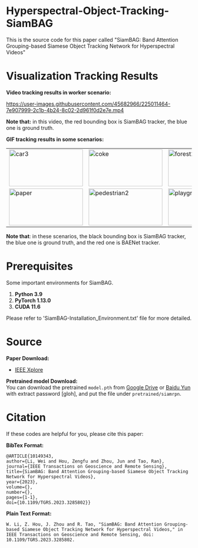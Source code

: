 # Hyperspectral-Object-Tracking-SiamBAG

This is the source code for this paper called "SiamBAG: Band Attention Grouping-based Siamese Object Tracking Network for Hyperspectral Videos"


# Visualization Tracking Results

**Video tracking results in worker scenario:**

https://user-images.githubusercontent.com/45682966/225011464-7e907999-2c1b-4b24-8c02-2d961f0d2e7e.mp4

**Note that:** in this video, the red bounding box is SiamBAG tracker, the blue one is ground truth.


**GIF tracking results in some scenarios:**
<table><tr>
  <td><img src="car3.gif" alt="car3" width="200px" height="100px"></td>
  <td><img src="coke.gif" alt="coke" width="200px" height="100px"></td>
  <td><img src="forest2.gif" alt="forest2" width="200px" height="100px"></td>
</tr>
<tr>
  <td><img src="paper.gif" alt="paper" width="200px" height="100px"></td>
  <td><img src="pedestrian2.gif" alt="pedestrian2" width="200px" height="100px"></td>
  <td><img src="playground.gif" alt="playground" width="200px" height="100px"></td>
</tr></table>


**Note that**: in these scenarios, the black bounding box is SiamBAG tracker, the blue one is ground truth, and the red one is BAENet tracker. 


# Prerequisites

Some important environments for SiamBAG. 

1. **Python 3.9**
2. **PyTorch 1.13.0**
3. **CUDA 11.6**

Please refer to 'SiamBAG-Installation_Environment.txt' file for more detailed.


# Source
**Paper Download:**<br />
- [IEEE Xplore](https://ieeexplore.ieee.org/document/10149343)

**Pretrained model Download:**<br />
You can download the pretrained `model.pth` from [Google Drive](https://drive.google.com/file/d/1zAcDWZ_33MoU-heftat5dSuik0Yj6pZ8/view?usp=sharing) or [Baidu Yun](https://pan.baidu.com/s/1TJB39N2Emj-vil10r0Ee4g) with extract password [gloh], and put the file under `pretrained/siamrpn`.

# Citation

If these codes are helpful for you, please cite this paper:

**BibTex Format:**<br />

```
@ARTICLE{10149343,
author={Li, Wei and Hou, Zengfu and Zhou, Jun and Tao, Ran},
journal={IEEE Transactions on Geoscience and Remote Sensing}, 
title={SiamBAG: Band Attention Grouping-based Siamese Object Tracking Network for Hyperspectral Videos}, 
year={2023},
volume={},
number={},
pages={1-1},
doi={10.1109/TGRS.2023.3285802}}
```


**Plain Text Format:**<br />

```
W. Li, Z. Hou, J. Zhou and R. Tao, "SiamBAG: Band Attention Grouping-based Siamese Object Tracking Network for Hyperspectral Videos," in IEEE Transactions on Geoscience and Remote Sensing, doi: 10.1109/TGRS.2023.3285802.
```

